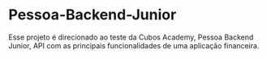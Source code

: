 # Pessoa-Backend-Junior
Esse projeto é direcionado ao teste da Cubos Academy, Pessoa Backend Junior,  API com as principais funcionalidades de uma aplicação financeira.
